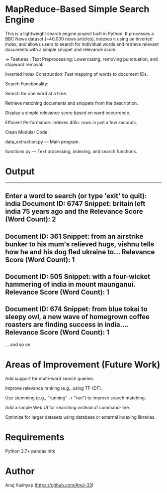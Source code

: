 # MapReduce-Based Simple Search Engine
This is a lightweight search engine project built in Python.
It processes a BBC News dataset (~40,000 news articles), indexes it using an Inverted Index, and allows users to search for individual words and retrieve relevant documents with a simple snippet and relevance score.

->  Features : 
Text Preprocessing: Lowercasing, removing punctuation, and stopword removal.

Inverted Index Construction: Fast mapping of words to document IDs.

Search Functionality:

Search for one word at a time.

Retrieve matching documents and snippets from the description.

Display a simple relevance score based on word occurrence.

Efficient Performance: Indexes 40k+ rows in just a few seconds.

Clean Modular Code:

data_extraction.py — Main program.

functions.py — Text processing, indexing, and search functions.

# Output 

--------------------------------------------------
Enter a word to search (or type 'exit' to quit): india
Document ID: 6747
Snippet: britain left india 75 years ago and the
Relevance Score (Word Count): 2
--------------------------------------------------
Document ID: 361
Snippet: from an airstrike bunker to his mum's relieved hugs, vishnu tells how he and his dog fled ukraine to...
Relevance Score (Word Count): 1
--------------------------------------------------
Document ID: 505
Snippet: with a four-wicket hammering of india in mount maunganui.
Relevance Score (Word Count): 1
--------------------------------------------------
Document ID: 674
Snippet: from blue tokai to sleepy owl, a new wave of homegrown coffee roasters are finding success in india....
Relevance Score (Word Count): 1
--------------------------------------------------
... and so on


# Areas of Improvement (Future Work)
Add support for multi-word search queries.

Improve relevance ranking (e.g., using TF-IDF).

Use stemming (e.g., "running" → "run") to improve search matching.

Add a simple Web UI for searching instead of command-line.

Optimize for larger datasets using database or external indexing libraries.

#  Requirements
Python 3.7+
pandas
nltk

# Author
Anuj Kashyap (https://github.com/Anuj-33)
